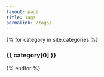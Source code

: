 ```yaml
---
layout: page
title: Tags
permalink: /tags/
---
```


{% for category in site.categories %}
  <h3>{{ category[0] }}</h3>
{% endfor %}
